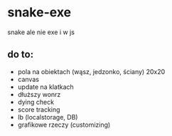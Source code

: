 # snake-exe
snake ale nie exe i w js

## do to: 
- pola na obiektach (wąsz, jedzonko, ściany) 20x20
- canvas
- update na klatkach
- dłuższy wonrz
- dying check
- score tracking
- lb (localstorage, DB)
- grafikowe rzeczy (customizing)

